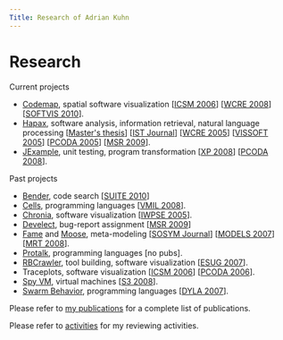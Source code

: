 ```yaml
---
Title: Research of Adrian Kuhn
---
```


# Research

Current projects


-  [Codemap](%base_url%/research/softwarecartography), spatial software visualization [[ICSM 2006](%assets_url%/scgbib/?query=Duca06c&filter=Year)] [[WCRE 2008](%assets_url%/scgbib/?query=Kuhn08b&filter=Year)] [[SOFTVIS 2010](%assets_url%/scgbib/?query=Kuhn10c&filter=Year)].
-  [Hapax](%base_url%/wiki/alumni/adriankuhn/hapax), software analysis, information retrieval, natural language processing [[Master's thesis](%assets_url%/scgbib/?query=Kuhn06a&filter=Year)] [[IST Journal](%assets_url%/scgbib/?query=Kuhn07a&filter=Year)] [[WCRE 2005](%assets_url%/scgbib/?query=Kuhn05a&filter=Year)] [[VISSOFT 2005](%assets_url%/scgbib/?query=Lung05a&filter=Year)] [[PCODA 2005](%assets_url%/scgbib/?query=Kuhn05b&filter=Year)] [[MSR 2009](%assets_url%/scgbib/?query=Kuhn09a&filter=Year)].
-  [JExample](%base_url%/research/jexample), unit testing, program transformation [[XP 2008](%assets_url%/scgbib/?query=Kuhn08a&filter=Year)] [[PCODA 2008](%assets_url%/scgbib/?query=Haen08b&filter=Year)].

Past projects


- [Bender](%base_url%/bender), code search [[SUITE 2010](%assets_url%/scgbib/?query=Gysi10b&filter=Year)] 
-  [Cells](%base_url%/wiki/projects/archive/cells), programming languages [[VMIL 2008](%assets_url%/scgbib/?query=Kuhn08d&filter=Year)].
-  [Chronia](%base_url%/wiki/alumni/adriankuhn/chronia), software visualization [[IWPSE 2005](%assets_url%/scgbib/?query=Girb05c&filter=Year)].
-  [Develect](%base_url%/wiki/projects/archive/develect), bug-report assignment [[MSR 2009](%assets_url%/scgbib/?query=Matt09a&filter=Year)]
-  [Fame](%base_url%/wiki/projects/archive/fame) and [Moose](http://moose.unibe.ch), meta-modeling [[SOSYM Journal](%assets_url%/scgbib/?query=Duca08a&filter=Year)] [[MODELS 2007](%assets_url%/scgbib/?query=Reng07a&filter=Year)] [[MRT 2008](%assets_url%/scgbib/?query=Kuhn08c&filter=Year)].
-  [Protalk](%base_url%/wiki/alumni/adriankuhn/protalk), programming languages [no pubs]. 
-  [RBCrawler](%base_url%/wiki/projects/archive/rbcrawler), tool building, software visualization [[ESUG 2007](%assets_url%/scgbib/?query=Kuhn07c&filter=Year)].
-  Traceplots, software visualization [[ICSM 2006](%assets_url%/scgbib/?query=Kuhn06c&filter=Year)] [[PCODA 2006](%assets_url%/scgbib/?query=Kuhn06d&filter=Year)].
-  [Spy VM](%base_url%/wiki/projects/archive/spy), virtual machines [[S3 2008](%assets_url%/scgbib/?query=Bolz08a&filter=Year)].
-  [Swarm Behavior](%base_url%/wiki/alumni/adriankuhn/swarmbehavior), programming languages [[DYLA 2007](%assets_url%/scgbib/?query=Kuhn07b&filter=Year)].

Please refer to [my publications](%base_url%/wiki/alumni/adriankuhn/pubs) for a complete list of publications.

Please refer to [activities](%base_url%/wiki/alumni/adriankuhn/activities) for my reviewing activities.
